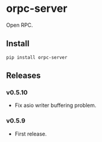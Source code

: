 # orpc-server

Open RPC.

## Install

```
pip install orpc-server
```

## Releases

### v0.5.10

- Fix asio writer buffering problem.

### v0.5.9

- First release.